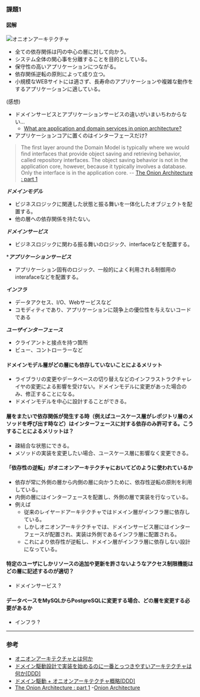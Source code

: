 ### 課題1
#### 図解
![オニオンアーキテクチャ](https://qiita-image-store.s3.amazonaws.com/0/30489/81fcfd95-2ce1-82a8-db69-8618338a5f22.png "オニオンアーキテクチャ")

- 全ての依存関係は円の中心の層に対して向かう。
- システム全体の関心事を分離することを目的としている。
- 保守性の高いアプリケーションにつながる。
- 依存関係逆転の原則によって成り立つ。
- 小規模なWEBサイトには適さず、長寿命のアプリケーションや複雑な動作をするアプリケーションに適している。

(感想)
- ドメインサービスとアプリケーションサービスの違いがいまいちわからない...
    - [What are application and domain services in onion architecture?](https://softwareengineering.stackexchange.com/questions/386554/what-are-application-and-domain-services-in-onion-architecture)
- アプリケーションコアに置くのはインターフェースだけ?
> The first layer around the Domain Model is typically where we would find interfaces that provide object saving and retrieving behavior, called repository interfaces.  The object saving behavior is not in the application core, however, because it typically involves a database.  Only the interface is in the application core.  -- [The Onion Architecture : part 1](https://jeffreypalermo.com/2008/07/the-onion-architecture-part-1/)

***ドメインモデル***
- ビジネスロジックに関連した状態と振る舞いを一体化したオブジェクトを配置する。
- 他の層への依存関係を持たない。

***ドメインサービス***
- ビジネスロジックに関わる振る舞いのロジック、interfaceなどを配置する。

****アプリケーションサービス***
- アプリケーション固有のロジック、一般的によく利用される制御用のinterafaceなどを配置する。

***インフラ***
- データアクセス、I/O、Webサービスなど
- コモディティであり、アプリケーションに競争上の優位性を与えないコードである

***ユーザインターフェース***
- クライアントと接点を持つ箇所
- ビュー、コントローラーなど

#### ドメインモデル層がどの層にも依存していないことによるメリット
- ライブラリの変更やデータベースの切り替えなどのインフラストラクチャレイヤの変更による影響を受けない。ドメインモデルに変更があった場合のみ、修正することになる。
- ドメインモデルを中心に設計することができる。

#### 層をまたいで依存関係が発生する時（例えばユースケース層がレポジトリ層のメソッドを呼び出す時など）はインターフェースに対する依存のみ許可する。こうすることによるメリットは？

- 疎結合な状態にできる。
- メソッドの実装を変更したい場合、ユースケース層に影響なく変更できる。

#### 「依存性の逆転」がオニオンアーキテクチャにおいてどのように使われているか
- 依存が常に外側の層から内側の層に向かうために、依存性逆転の原則を利用している。
- 内側の層にはインターフェースを配置し、外側の層で実装を行なっている。
- 例えば
    - 従来のレイヤードアーキテクチャではドメイン層がインフラ層に依存している。
    - しかしオニオンアーキテクチャでは、ドメインサービス層にはインターフェースが配置され、実装は外側であるインフラ層に配置される。
    - これにより依存性が逆転し、ドメイン層がインフラ層に依存しない設計になっている。

#### 特定のユーザにしかリソースの追加や更新を許さないようなアクセス制限機能はどの層に記述するのが適切？
- ドメインサービス ?

#### データベースをMySQLからPostgreSQLに変更する場合、どの層を変更する必要があるか

- インフラ ?


---
### 参考
- [オニオンアーキテクチャとは何か](https://qiita.com/cocoa-maemae/items/e3f2eabbe0877c2af8d0)
- [ドメイン駆動設計で実装を始めるのに一番とっつきやすいアーキテクチャは何か[DDD]](https://little-hands.hatenablog.com/entry/2017/10/04/231743)
- [ドメイン駆動 + オニオンアーキテクチャ概略[DDD]](https://little-hands.hatenablog.com/entry/2017/10/11/075634)
- [The Onion Architecture : part 1](https://jeffreypalermo.com/2008/07/the-onion-architecture-part-1/)
-[Onion Architecture](https://medium.com/expedia-group-tech/onion-architecture-deed8a554423)